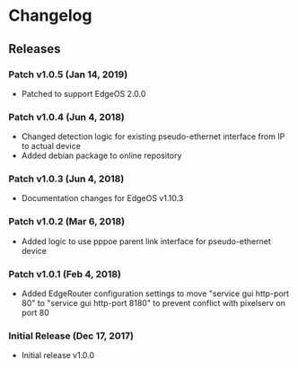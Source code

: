 # Changelog

## Releases

### Patch v1.0.5 (Jan 14, 2019)

* Patched to support EdgeOS 2.0.0

### Patch v1.0.4 (Jun 4, 2018)

* Changed detection logic for existing pseudo-ethernet interface from IP to actual device
* Added debian package to online repository

### Patch v1.0.3 (Jun 4, 2018)

* Documentation changes for EdgeOS v1.10.3

### Patch v1.0.2 (Mar 6, 2018)

* Added logic to use pppoe parent link interface for pseudo-ethernet device

### Patch v1.0.1 (Feb 4, 2018)

* Added EdgeRouter configuration settings to move "service gui http-port 80" to "service gui http-port 8180" to prevent conflict with pixelserv on port 80

### Initial Release (Dec 17, 2017)

* Initial release v1.0.0